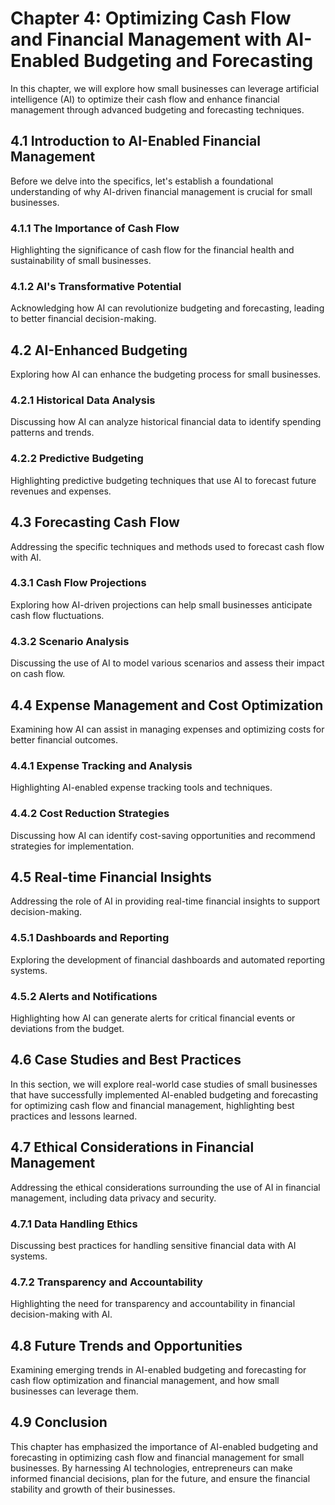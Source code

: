 Chapter 4: Optimizing Cash Flow and Financial Management with AI-Enabled Budgeting and Forecasting
==================================================================================================

In this chapter, we will explore how small businesses can leverage artificial intelligence (AI) to optimize their cash flow and enhance financial management through advanced budgeting and forecasting techniques.

4.1 Introduction to AI-Enabled Financial Management
---------------------------------------------------

Before we delve into the specifics, let's establish a foundational understanding of why AI-driven financial management is crucial for small businesses.

### 4.1.1 The Importance of Cash Flow

Highlighting the significance of cash flow for the financial health and sustainability of small businesses.

### 4.1.2 AI's Transformative Potential

Acknowledging how AI can revolutionize budgeting and forecasting, leading to better financial decision-making.

4.2 AI-Enhanced Budgeting
-------------------------

Exploring how AI can enhance the budgeting process for small businesses.

### 4.2.1 Historical Data Analysis

Discussing how AI can analyze historical financial data to identify spending patterns and trends.

### 4.2.2 Predictive Budgeting

Highlighting predictive budgeting techniques that use AI to forecast future revenues and expenses.

4.3 Forecasting Cash Flow
-------------------------

Addressing the specific techniques and methods used to forecast cash flow with AI.

### 4.3.1 Cash Flow Projections

Exploring how AI-driven projections can help small businesses anticipate cash flow fluctuations.

### 4.3.2 Scenario Analysis

Discussing the use of AI to model various scenarios and assess their impact on cash flow.

4.4 Expense Management and Cost Optimization
--------------------------------------------

Examining how AI can assist in managing expenses and optimizing costs for better financial outcomes.

### 4.4.1 Expense Tracking and Analysis

Highlighting AI-enabled expense tracking tools and techniques.

### 4.4.2 Cost Reduction Strategies

Discussing how AI can identify cost-saving opportunities and recommend strategies for implementation.

4.5 Real-time Financial Insights
--------------------------------

Addressing the role of AI in providing real-time financial insights to support decision-making.

### 4.5.1 Dashboards and Reporting

Exploring the development of financial dashboards and automated reporting systems.

### 4.5.2 Alerts and Notifications

Highlighting how AI can generate alerts for critical financial events or deviations from the budget.

4.6 Case Studies and Best Practices
-----------------------------------

In this section, we will explore real-world case studies of small businesses that have successfully implemented AI-enabled budgeting and forecasting for optimizing cash flow and financial management, highlighting best practices and lessons learned.

4.7 Ethical Considerations in Financial Management
--------------------------------------------------

Addressing the ethical considerations surrounding the use of AI in financial management, including data privacy and security.

### 4.7.1 Data Handling Ethics

Discussing best practices for handling sensitive financial data with AI systems.

### 4.7.2 Transparency and Accountability

Highlighting the need for transparency and accountability in financial decision-making with AI.

4.8 Future Trends and Opportunities
-----------------------------------

Examining emerging trends in AI-enabled budgeting and forecasting for cash flow optimization and financial management, and how small businesses can leverage them.

4.9 Conclusion
--------------

This chapter has emphasized the importance of AI-enabled budgeting and forecasting in optimizing cash flow and financial management for small businesses. By harnessing AI technologies, entrepreneurs can make informed financial decisions, plan for the future, and ensure the financial stability and growth of their businesses.

